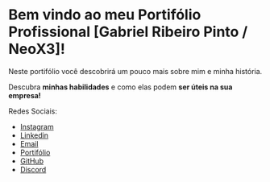 # Bem vindo ao meu Portifólio Profissional [Gabriel Ribeiro Pinto / NeoX3]!

Neste portifólio você descobrirá um pouco mais sobre mim e minha história.

Descubra **minhas habilidades** e como elas podem **ser úteis na sua empresa!**

Redes Sociais:

* [Instagram](https://www.instagram.com/g.ribeiro.p/)
* [Linkedin](https://www.linkedin.com/in/gabriel-ribeiro-pinto/)
* [Email](gabriel.grp@gmail.com)
* [Portifólio](https://gabrielneox3.github.io/Portifolio-Profissional/)
* [GitHub](https://github.com/GabrielNeoX3)
* [Discord](https://discord.com/invite/9VFdTpNGfJ)
